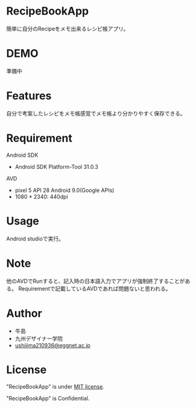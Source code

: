 # RecipeBookApp

簡単に自分のRecipeをメモ出来るレシピ帳アプリ。


# DEMO

準備中

# Features

自分で考案したレシピをメモ帳感覚でメモ帳より分かりやすく保存できる。
# Requirement

Android SDK
* Android SDK Platform-Tool  31.0.3

AVD
* pixel 5 API 28  Android 9.0(Google APIs)
* 1080 * 2340: 440dpi




# Usage

Android studioで実行。



# Note

他のAVDでRunすると、記入時の日本語入力でアプリが強制終了することがある。
Requirementで記載しているAVDであれば問題ないと思われる。

# Author


* 牛島
* 九州デザイナー学院
* ushijima210936@eggnet.ac.jp

# License

"RecipeBookApp" is under [MIT license](https://en.wikipedia.org/wiki/MIT_License).


"RecipeBookApp" is Confidential.